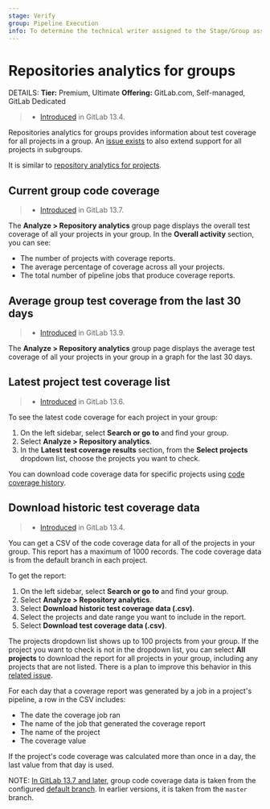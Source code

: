 ```yaml
---
stage: Verify
group: Pipeline Execution
info: To determine the technical writer assigned to the Stage/Group associated with this page, see https://handbook.gitlab.com/handbook/product/ux/technical-writing/#assignments
---
```


# Repositories analytics for groups

DETAILS:
**Tier:** Premium, Ultimate
**Offering:** GitLab.com, Self-managed, GitLab Dedicated

> - [Introduced](https://gitlab.com/gitlab-org/gitlab/-/issues/215104) in GitLab 13.4.

Repositories analytics for groups provides information about test coverage for all projects in a group. An
[issue exists](https://gitlab.com/gitlab-org/gitlab/-/issues/273527) to also extend support for all projects in
subgroups.

It is similar to [repository analytics for projects](../../analytics/repository_analytics.md).

## Current group code coverage

> - [Introduced](https://gitlab.com/gitlab-org/gitlab/-/issues/263478) in GitLab 13.7.

The **Analyze > Repository analytics** group page displays the overall test coverage of all your projects in your group.
In the **Overall activity** section, you can see:

- The number of projects with coverage reports.
- The average percentage of coverage across all your projects.
- The total number of pipeline jobs that produce coverage reports.

## Average group test coverage from the last 30 days

> - [Introduced](https://gitlab.com/gitlab-org/gitlab/-/issues/215140) in GitLab 13.9.

The **Analyze > Repository analytics** group page displays the average test coverage of all your projects in your group in a graph for the last 30 days.

## Latest project test coverage list

> - [Introduced](https://gitlab.com/gitlab-org/gitlab/-/issues/267624) in GitLab 13.6.

To see the latest code coverage for each project in your group:

1. On the left sidebar, select **Search or go to** and find your group.
1. Select **Analyze > Repository analytics**.
1. In the **Latest test coverage results** section, from the **Select projects** dropdown list, choose the projects you want to check.

You can download code coverage data for specific projects using
[code coverage history](../../../ci/testing/code_coverage.md#view-history-of-project-code-coverage).

## Download historic test coverage data

> - [Introduced](https://gitlab.com/gitlab-org/gitlab/-/issues/215104) in GitLab 13.4.

You can get a CSV of the code coverage data for all of the projects in your group. This report has a maximum of 1000 records. The code coverage data is from the default branch in each project.

To get the report:

1. On the left sidebar, select **Search or go to** and find your group.
1. Select **Analyze > Repository analytics**.
1. Select **Download historic test coverage data (.csv)**.
1. Select the projects and date range you want to include in the report.
1. Select **Download test coverage data (.csv)**.

The projects dropdown list shows up to 100 projects from your group. If the project you want to check is not in the dropdown list, you can select **All projects** to download the report for all projects in your group, including any projects that are not listed. There is a plan to improve this behavior in this [related issue](https://gitlab.com/gitlab-org/gitlab/-/issues/250684).

For each day that a coverage report was generated by a job in a project's pipeline, a row in the CSV includes:

- The date the coverage job ran
- The name of the job that generated the coverage report
- The name of the project
- The coverage value

If the project's code coverage was calculated more than once in a day, the last value from that day is used.

NOTE:
[In GitLab 13.7 and later](https://gitlab.com/gitlab-org/gitlab/-/issues/270102), group code coverage
data is taken from the configured [default branch](../../project/repository/branches/default.md).
In earlier versions, it is taken from the `master` branch.

<!-- ## Troubleshooting

Include any troubleshooting steps that you can foresee. If you know beforehand what issues
one might have when setting this up, or when something is changed, or on upgrading, it's
important to describe those, too. Think of things that may go wrong and include them here.
This is important to minimize requests for support, and to avoid doc comments with
questions that you know someone might ask.

Each scenario can be a third-level heading, for example `### Getting error message X`.
If you have none to add when creating a doc, leave this section in place
but commented out to help encourage others to add to it in the future. -->
